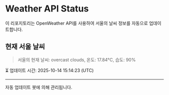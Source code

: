 
# Weather API Status

이 리포지토리는 OpenWeather API를 사용하여 서울의 날씨 정보를 자동으로 업데이트합니다.

## 현재 서울 날씨
> 서울의 현재 날씨: overcast clouds, 온도: 17.84°C, 습도: 90%

⏳ 업데이트 시간: 2025-10-14 15:14:23 (UTC)

---
자동 업데이트 봇에 의해 관리됩니다.

